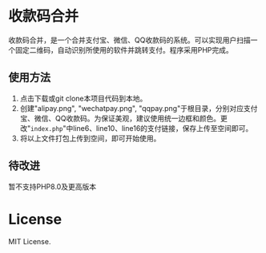 # 收款码合并
收款码合并，是一个合并支付宝、微信、QQ收款码的系统。可以实现用户扫描一个固定二维码，自动识别所使用的软件并跳转支付。程序采用PHP完成。

## 使用方法
1. 点击下载或git clone本项目代码到本地。
2. 创建"alipay.png", "wechatpay.png", "qqpay.png"于根目录，分别对应支付宝、微信、QQ收款码。为保证美观，建议使用统一边框和颜色。更改"`index.php`"中line6、line10、line16的支付链接，保存上传至空间即可。
3. 将以上文件打包上传到空间，即可开始使用。

## 待改进
暂不支持PHP8.0及更高版本

# License
MIT License.
